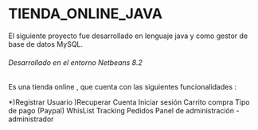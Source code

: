 # TIENDA_ONLINE_JAVA
El siguiente proyecto fue desarrollado en lenguaje java y como gestor de base de datos MySQL.
###### Desarrollado en el entorno Netbeans 8.2

Es una tienda online , que cuenta con las siguientes funcionalidades :

 *)Registrar Usuario
 )Recuperar Cuenta
 Iniciar sesión
 Carrito compra
 Tipo de pago (Paypal)
 WhisList
 Tracking Pedidos
 Panel de administración - administrador
